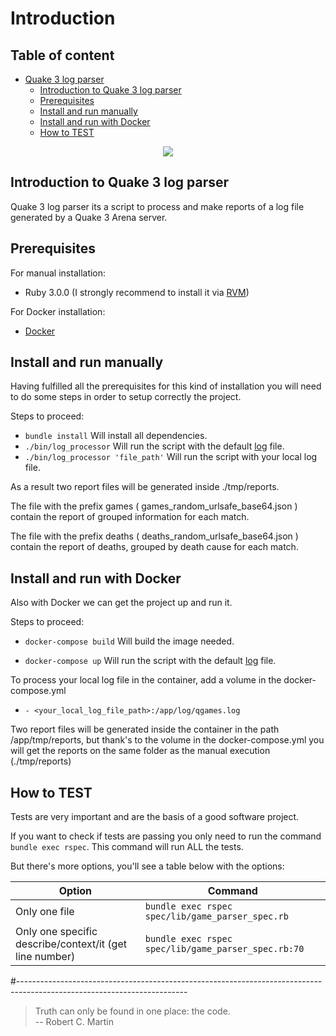 # Introduction

## Table of content


* [Quake 3 log parser](#Quake-3-log-parser)
    * [Introduction to Quake 3 log parser](#introduction-to-quake-3-log-parser)
    * [Prerequisites](#prerequisites)
    * [Install and run manually](#install-and-run-manually)
    * [Install and run with Docker](#install-and-run-with-docker)
    * [How to TEST](#how-to-test)

<p align="center">
  <p align="center">
    <img src="https://img.shields.io/badge/ruby-3.0.0-ruby.svg?longCache=true&style=flat&label=ruby&logo=ruby"/>
  </p>
</p>

## Introduction to Quake 3 log parser

Quake 3 log parser its a script to process and make reports of a log file generated by a Quake 3 Arena server.

## Prerequisites
For manual installation:
* Ruby 3.0.0 (I strongly recommend to install it via [RVM](https://rvm.io/rvm/install))

For Docker installation:
* [Docker](https://www.docker.com/products/docker-desktop)

## Install and run manually

Having fulfilled all the prerequisites for this kind of installation you will need to do some steps in order to setup correctly the project.

Steps to proceed:
* ```bundle install``` Will install all dependencies.
* ```./bin/log_processor``` Will run the script with the default [log](https://gist.github.com/cloudwalk-tests/be1b636e58abff14088c8b5309f575d8) file.
* ```./bin/log_processor 'file_path'``` Will run the script with your local log file.

As a result two report files will be generated inside ./tmp/reports.

The file with the prefix games ( games_random_urlsafe_base64.json ) contain the report of grouped information for each match.

The file with the prefix deaths ( deaths_random_urlsafe_base64.json ) contain the report of deaths, grouped by death cause for each match.
 
## Install and run with Docker

Also with Docker we can get the project up and run it.

Steps to proceed:
* ```docker-compose build``` Will build the image needed.

* ```docker-compose up``` Will run the script with the default [log](https://gist.github.com/cloudwalk-tests/be1b636e58abff14088c8b5309f575d8) file.

To process your local log file in the container, add a volume in the docker-compose.yml
* ```- <your_local_log_file_path>:/app/log/qgames.log```

Two report files will be generated inside the container in the path /app/tmp/reports, but thank's to the volume in the docker-compose.yml you will get the reports on the same folder as the manual execution (./tmp/reports) 

## How to TEST

Tests are very important and are the basis of a good software project.

If you want to check if tests are passing you only need to run the command ```bundle exec rspec```. This command will run ALL the tests.

But there's more options, you'll see a table below with the options:

| Option                                                    | Command                                                           |
|-----------------------------------------------------------|-------------------------------------------------------------------|
| Only one file                                             | ```bundle exec rspec spec/lib/game_parser_spec.rb```     |
| Only one specific describe/context/it (get line number)   | ```bundle exec rspec spec/lib/game_parser_spec.rb:70``` |

#------------------------------------------------------------------------------------------------------------------------

> Truth can only be found in one place: the code. <br/>
> -- Robert C. Martin
